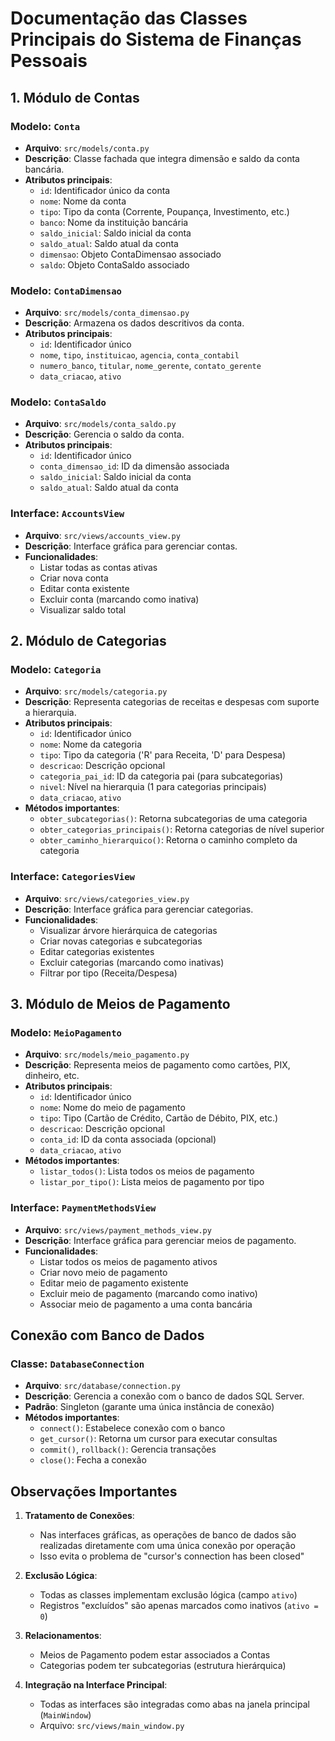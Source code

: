 # Documentação das Classes Principais do Sistema de Finanças Pessoais

## 1. Módulo de Contas

### Modelo: `Conta`
- **Arquivo**: `src/models/conta.py`
- **Descrição**: Classe fachada que integra dimensão e saldo da conta bancária.
- **Atributos principais**:
  - `id`: Identificador único da conta
  - `nome`: Nome da conta
  - `tipo`: Tipo da conta (Corrente, Poupança, Investimento, etc.)
  - `banco`: Nome da instituição bancária
  - `saldo_inicial`: Saldo inicial da conta
  - `saldo_atual`: Saldo atual da conta
  - `dimensao`: Objeto ContaDimensao associado
  - `saldo`: Objeto ContaSaldo associado

### Modelo: `ContaDimensao`
- **Arquivo**: `src/models/conta_dimensao.py`
- **Descrição**: Armazena os dados descritivos da conta.
- **Atributos principais**:
  - `id`: Identificador único
  - `nome`, `tipo`, `instituicao`, `agencia`, `conta_contabil`
  - `numero_banco`, `titular`, `nome_gerente`, `contato_gerente`
  - `data_criacao`, `ativo`

### Modelo: `ContaSaldo`
- **Arquivo**: `src/models/conta_saldo.py`
- **Descrição**: Gerencia o saldo da conta.
- **Atributos principais**:
  - `id`: Identificador único
  - `conta_dimensao_id`: ID da dimensão associada
  - `saldo_inicial`: Saldo inicial da conta
  - `saldo_atual`: Saldo atual da conta

### Interface: `AccountsView`
- **Arquivo**: `src/views/accounts_view.py`
- **Descrição**: Interface gráfica para gerenciar contas.
- **Funcionalidades**:
  - Listar todas as contas ativas
  - Criar nova conta
  - Editar conta existente
  - Excluir conta (marcando como inativa)
  - Visualizar saldo total

## 2. Módulo de Categorias

### Modelo: `Categoria`
- **Arquivo**: `src/models/categoria.py`
- **Descrição**: Representa categorias de receitas e despesas com suporte a hierarquia.
- **Atributos principais**:
  - `id`: Identificador único
  - `nome`: Nome da categoria
  - `tipo`: Tipo da categoria ('R' para Receita, 'D' para Despesa)
  - `descricao`: Descrição opcional
  - `categoria_pai_id`: ID da categoria pai (para subcategorias)
  - `nivel`: Nível na hierarquia (1 para categorias principais)
  - `data_criacao`, `ativo`
- **Métodos importantes**:
  - `obter_subcategorias()`: Retorna subcategorias de uma categoria
  - `obter_categorias_principais()`: Retorna categorias de nível superior
  - `obter_caminho_hierarquico()`: Retorna o caminho completo da categoria

### Interface: `CategoriesView`
- **Arquivo**: `src/views/categories_view.py`
- **Descrição**: Interface gráfica para gerenciar categorias.
- **Funcionalidades**:
  - Visualizar árvore hierárquica de categorias
  - Criar novas categorias e subcategorias
  - Editar categorias existentes
  - Excluir categorias (marcando como inativas)
  - Filtrar por tipo (Receita/Despesa)

## 3. Módulo de Meios de Pagamento

### Modelo: `MeioPagamento`
- **Arquivo**: `src/models/meio_pagamento.py`
- **Descrição**: Representa meios de pagamento como cartões, PIX, dinheiro, etc.
- **Atributos principais**:
  - `id`: Identificador único
  - `nome`: Nome do meio de pagamento
  - `tipo`: Tipo (Cartão de Crédito, Cartão de Débito, PIX, etc.)
  - `descricao`: Descrição opcional
  - `conta_id`: ID da conta associada (opcional)
  - `data_criacao`, `ativo`
- **Métodos importantes**:
  - `listar_todos()`: Lista todos os meios de pagamento
  - `listar_por_tipo()`: Lista meios de pagamento por tipo

### Interface: `PaymentMethodsView`
- **Arquivo**: `src/views/payment_methods_view.py`
- **Descrição**: Interface gráfica para gerenciar meios de pagamento.
- **Funcionalidades**:
  - Listar todos os meios de pagamento ativos
  - Criar novo meio de pagamento
  - Editar meio de pagamento existente
  - Excluir meio de pagamento (marcando como inativo)
  - Associar meio de pagamento a uma conta bancária

## Conexão com Banco de Dados

### Classe: `DatabaseConnection`
- **Arquivo**: `src/database/connection.py`
- **Descrição**: Gerencia a conexão com o banco de dados SQL Server.
- **Padrão**: Singleton (garante uma única instância de conexão)
- **Métodos importantes**:
  - `connect()`: Estabelece conexão com o banco
  - `get_cursor()`: Retorna um cursor para executar consultas
  - `commit()`, `rollback()`: Gerencia transações
  - `close()`: Fecha a conexão

## Observações Importantes

1. **Tratamento de Conexões**:
   - Nas interfaces gráficas, as operações de banco de dados são realizadas diretamente com uma única conexão por operação
   - Isso evita o problema de "cursor's connection has been closed"

2. **Exclusão Lógica**:
   - Todas as classes implementam exclusão lógica (campo `ativo`)
   - Registros "excluídos" são apenas marcados como inativos (`ativo = 0`)

3. **Relacionamentos**:
   - Meios de Pagamento podem estar associados a Contas
   - Categorias podem ter subcategorias (estrutura hierárquica)

4. **Integração na Interface Principal**:
   - Todas as interfaces são integradas como abas na janela principal (`MainWindow`)
   - Arquivo: `src/views/main_window.py`